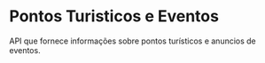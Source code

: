 # Pontos Turisticos e Eventos

API que fornece informações sobre pontos turísticos e anuncios de eventos.
